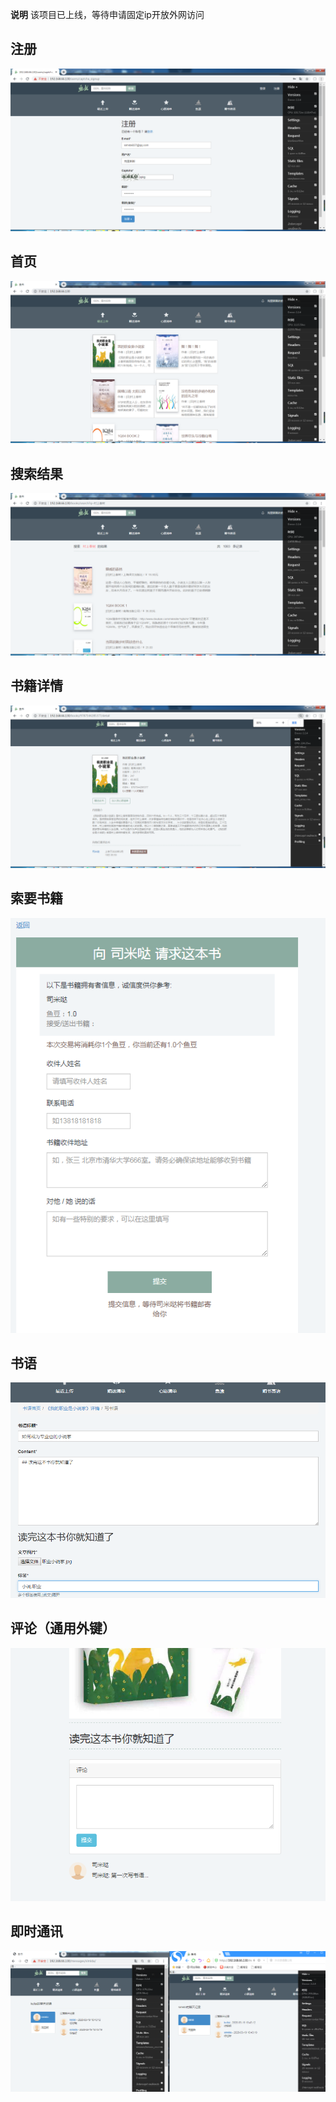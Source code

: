 **说明** 该项目已上线，等待申请固定ip开放外网访问

## 注册
![](https://github.com/simida0755/fisher/blob/master/Show_Pictures/%E6%B3%A8%E5%86%8C.png)

## 首页
![](https://github.com/simida0755/fisher/blob/master/Show_Pictures/%E9%A6%96%E9%A1%B5.png)

## 搜索结果
![](https://github.com/simida0755/fisher/blob/master/Show_Pictures/%E6%90%9C%E7%B4%A2%E7%BB%93%E6%9E%9C.png)

## 书籍详情
![](https://github.com/simida0755/fisher/blob/master/Show_Pictures/%E8%AF%A6%E6%83%85.png)

## 索要书籍
![](https://github.com/simida0755/fisher/blob/master/Show_Pictures/%E7%AD%89%E5%BE%85%E9%82%AE%E5%AF%84.png)

## 书语
![](https://github.com/simida0755/fisher/blob/master/Show_Pictures/%E5%88%9B%E5%BB%BA%E4%B9%A6%E8%AF%AD.png)

## 评论（通用外键）
![](https://github.com/simida0755/fisher/blob/master/Show_Pictures/%E8%AF%84%E8%AE%BA.png)

## 即时通讯

![](https://github.com/simida0755/fisher/blob/master/Show_Pictures/%E5%8D%B3%E6%97%B6%E9%80%9A%E8%AE%AF.png)
